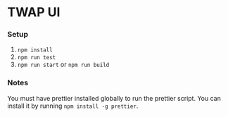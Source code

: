 # TWAP UI

### Setup

1. `npm install`
2. `npm run test`
3. `npm run start` or `npm run build`

### Notes

You must have prettier installed globally to run the prettier script. You can install it by running `npm install -g prettier`.
